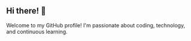 ## Hi there! 👋

Welcome to my GitHub profile! I'm passionate about coding, technology, and continuous learning.
